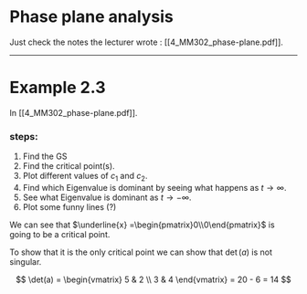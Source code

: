 # Phase plane analysis

Just check the notes the lecturer wrote : [[4_MM302_phase-plane.pdf]].

---
# Example 2.3

In [[4_MM302_phase-plane.pdf]].

### steps:
1. Find the GS
2. Find the critical point(s).
3. Plot different values of $c_{1}$ and $c_{2}$.
4. Find which Eigenvalue is dominant by seeing what happens as $t \to \infty$.
5. See what Eigenvalue is dominant as $t \to -\infty$.
6. Plot some funny lines (?)

We can see that $\underline{x} =\begin{pmatrix}0\\0\end{pmatrix}$ is going to be a critical point.

To show that it is the only critical point we can show that $\det (a)$ is not singular.

$$
\det(a) = \begin{vmatrix}
5 & 2  \\
3 & 4
\end{vmatrix} = 20 - 6 = 14
$$

